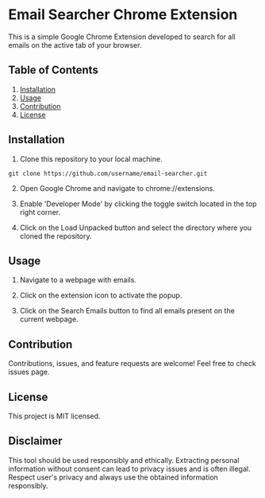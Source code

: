 # Email Searcher Chrome Extension

This is a simple Google Chrome Extension developed to search for all emails on the active tab of your browser.

## Table of Contents

1. [Installation](#installation)
2. [Usage](#usage)
3. [Contribution](#contribution)
4. [License](#license)

## Installation

1. Clone this repository to your local machine.

```git clone https://github.com/username/email-searcher.git```

2. Open Google Chrome and navigate to chrome://extensions.

3. Enable 'Developer Mode' by clicking the toggle switch located in the top right corner.

4. Click on the Load Unpacked button and select the directory where you cloned the repository.

##  Usage

1. Navigate to a webpage with emails.

2. Click on the extension icon to activate the popup.

3. Click on the Search Emails button to find all emails present on the current webpage.

##  Contribution
Contributions, issues, and feature requests are welcome! Feel free to check issues page.

## License
This project is MIT licensed.

## Disclaimer
This tool should be used responsibly and ethically. Extracting personal information without consent can lead to privacy issues and is often illegal. Respect user's privacy and always use the obtained information responsibly.
